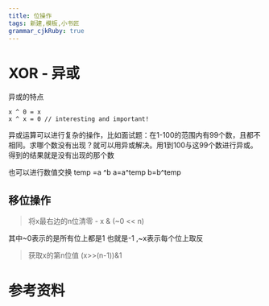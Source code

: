 ```yaml
---
title: 位操作
tags: 新建,模板,小书匠
grammar_cjkRuby: true
---
```



# XOR - 异或
异或的特点 

```
x ^ 0 = x
x ^ x = 0 // interesting and important!
```

异或运算可以进行复杂的操作，比如面试题：在1-100的范围内有99个数，且都不相同。求哪个数没有出现？就可以用异或解决。用1到100与这99个数进行异或。得到的结果就是没有出现的那个数

也可以进行数值交换 
temp =a ^b
a=a^temp
b=b^temp


## 移位操作 
> 将x最右边的n位清零 - x & (~0 << n)

其中~0表示的是所有位上都是1 也就是-1 ,~x表示每个位上取反

> 获取x的第n位值 (x>>(n-1))&1

# 参考资料